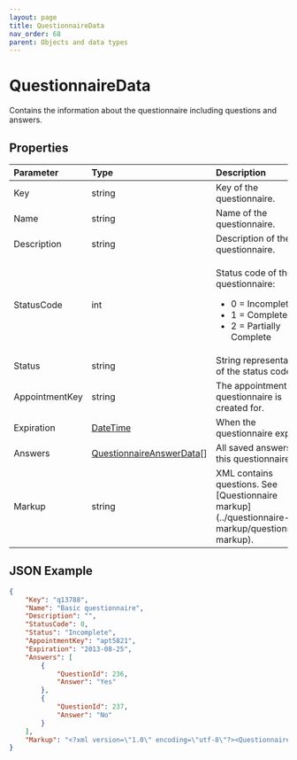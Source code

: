 ```yaml
---
layout: page
title: QuestionnaireData
nav_order: 68
parent: Objects and data types
---
```


# QuestionnaireData

Contains the information about the questionnaire including questions and answers.

## Properties

<table>
    <thead>
        <tr>
            <th style="text-align: left">Parameter</th>
            <th style="text-align: left">Type</th>
            <th style="text-align: left">Description</th>
        </tr>
    </thead>
    <tbody>
        <tr>
            <td>Key</td>
            <td>string</td>
            <td>Key of the questionnaire.</td>
        </tr>
        <tr>
            <td>Name</td>
            <td>string</td>
            <td>Name of the questionnaire.</td>
        </tr>
        <tr>
            <td>Description</td>
            <td>string</td>
            <td>Description of the questionnaire.</td>
        </tr>
        <tr>
            <td>StatusCode</td>
            <td>int</td>
            <td>
                <p>Status code of the questionnaire:</p>
                <ul>
                    <li>0 = Incomplete</li>
                    <li>1 = Complete</li>
                    <li>2 = Partially Complete</li>
                </ul>
            </td>
        </tr>
        <tr>
            <td>Status</td>
            <td>string</td>
            <td>String representation of the status code.</td>
        </tr>
        <tr>
            <td>AppointmentKey</td>
            <td>string</td>
            <td>The appointment the questionnaire is created for.</td>
        </tr>
        <tr>
            <td>Expiration</td>
            <td><a href="../objects-and-data-types/datetime">DateTime</a></td>
            <td>When the questionnaire expires.</td>
        </tr>
        <tr>
            <td>Answers</td>
            <td><a href="../objects-and-data-types/questionnaireanswerdata">QuestionnaireAnswerData</a>[]</td>
            <td>All saved answers for this questionnaire.</td>
        </tr>
        <tr>
            <td>Markup</td>
            <td>string</td>
            <td>XML contains questions. See [Questionnaire markup](../questionnaire-markup/questionnaire-markup).</td>
        </tr>
    </tbody>
</table>

## JSON Example

```json
{
    "Key": "q13788",
    "Name": "Basic questionnaire",
    "Description": "",
    "StatusCode": 0,
    "Status": "Incomplete",
    "AppointmentKey": "apt5821",
    "Expiration": "2013-08-25",
    "Answers": [
        {
            "QuestionId": 236,
            "Answer": "Yes"
        },
        {
            "QuestionId": 237,
            "Answer": "No"
        }
    ],
    "Markup": "<?xml version=\"1.0\" encoding=\"utf-8\"?><Questionnaire> see Questionnaire markup to see full markup"
}
```
